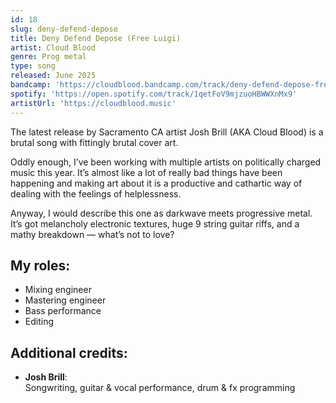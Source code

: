 ```yaml
---
id: 18
slug: deny-defend-depose
title: Deny Defend Depose (Free Luigi)
artist: Cloud Blood
genre: Prog metal
type: song
released: June 2025
bandcamp: 'https://cloudblood.bandcamp.com/track/deny-defend-depose-free-luigi'
spotify: 'https://open.spotify.com/track/1qetFoV9mjzuoHBWWXnMx9'
artistUrl: 'https://cloudblood.music'
---
```


<script>
  import MulticolBlock from '$lib/MulticolBlock.svelte';
  import TextBlock from '$lib/TextBlock.svelte';
  import ReleaseImg from '$lib/ReleaseImg.svelte';
</script>

<TextBlock>

<ReleaseImg slug="deny-defend-depose" />

<div>

The latest release by Sacramento CA artist Josh Brill (AKA Cloud Blood) is a brutal song with fittingly brutal cover art.

Oddly enough, I’ve been working with multiple artists on politically charged music this year. It’s almost like a lot of really bad things have been happening and making art about it is a productive and cathartic way of dealing with the feelings of helplessness.

Anyway, I would describe this one as darkwave meets progressive metal. It’s got melancholy electronic textures, huge 9 string guitar riffs, and a mathy breakdown — what’s not to love?

</div>

</TextBlock>

<MulticolBlock>
<TextBlock>

## My roles:

- Mixing engineer
- Mastering engineer
- Bass performance
- Editing

</TextBlock>

<TextBlock>

## Additional credits:

- **Josh Brill**: <br />
  Songwriting, guitar & vocal performance, drum & fx programming

</TextBlock>
</MulticolBlock>
